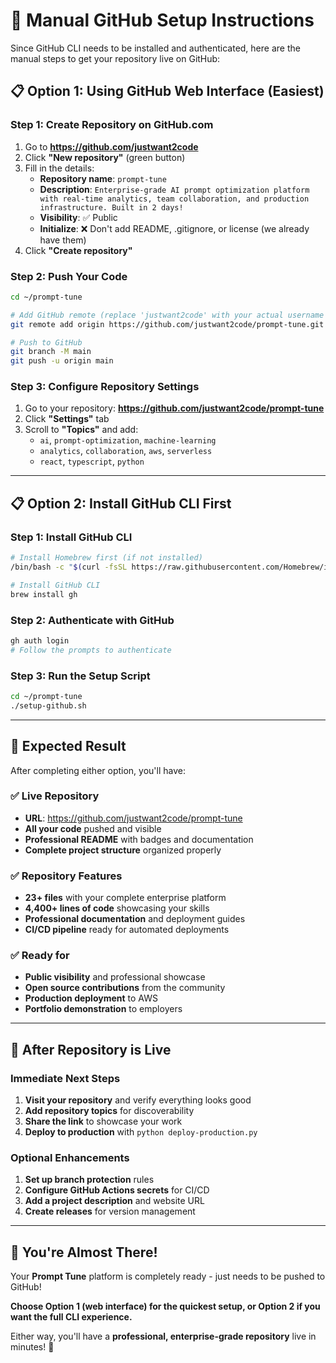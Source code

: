 # 🚀 Manual GitHub Setup Instructions

Since GitHub CLI needs to be installed and authenticated, here are the manual steps to get your repository live on GitHub:

## 📋 **Option 1: Using GitHub Web Interface (Easiest)**

### **Step 1: Create Repository on GitHub.com**
1. Go to **https://github.com/justwant2code**
2. Click **"New repository"** (green button)
3. Fill in the details:
   - **Repository name**: `prompt-tune`
   - **Description**: `Enterprise-grade AI prompt optimization platform with real-time analytics, team collaboration, and production infrastructure. Built in 2 days!`
   - **Visibility**: ✅ Public
   - **Initialize**: ❌ Don't add README, .gitignore, or license (we already have them)
4. Click **"Create repository"**

### **Step 2: Push Your Code**
```bash
cd ~/prompt-tune

# Add GitHub remote (replace 'justwant2code' with your actual username if different)
git remote add origin https://github.com/justwant2code/prompt-tune.git

# Push to GitHub
git branch -M main
git push -u origin main
```

### **Step 3: Configure Repository Settings**
1. Go to your repository: **https://github.com/justwant2code/prompt-tune**
2. Click **"Settings"** tab
3. Scroll to **"Topics"** and add:
   - `ai`, `prompt-optimization`, `machine-learning`
   - `analytics`, `collaboration`, `aws`, `serverless`
   - `react`, `typescript`, `python`

---

## 📋 **Option 2: Install GitHub CLI First**

### **Step 1: Install GitHub CLI**
```bash
# Install Homebrew first (if not installed)
/bin/bash -c "$(curl -fsSL https://raw.githubusercontent.com/Homebrew/install/HEAD/install.sh)"

# Install GitHub CLI
brew install gh
```

### **Step 2: Authenticate with GitHub**
```bash
gh auth login
# Follow the prompts to authenticate
```

### **Step 3: Run the Setup Script**
```bash
cd ~/prompt-tune
./setup-github.sh
```

---

## 🎯 **Expected Result**

After completing either option, you'll have:

### **✅ Live Repository**
- **URL**: https://github.com/justwant2code/prompt-tune
- **All your code** pushed and visible
- **Professional README** with badges and documentation
- **Complete project structure** organized properly

### **✅ Repository Features**
- **23+ files** with your complete enterprise platform
- **4,400+ lines of code** showcasing your skills
- **Professional documentation** and deployment guides
- **CI/CD pipeline** ready for automated deployments

### **✅ Ready for**
- **Public visibility** and professional showcase
- **Open source contributions** from the community
- **Production deployment** to AWS
- **Portfolio demonstration** to employers

---

## 🚀 **After Repository is Live**

### **Immediate Next Steps**
1. **Visit your repository** and verify everything looks good
2. **Add repository topics** for discoverability
3. **Share the link** to showcase your work
4. **Deploy to production** with `python deploy-production.py`

### **Optional Enhancements**
1. **Set up branch protection** rules
2. **Configure GitHub Actions secrets** for CI/CD
3. **Add a project description** and website URL
4. **Create releases** for version management

---

## 🎊 **You're Almost There!**

Your **Prompt Tune** platform is completely ready - just needs to be pushed to GitHub!

**Choose Option 1 (web interface) for the quickest setup, or Option 2 if you want the full CLI experience.**

Either way, you'll have a **professional, enterprise-grade repository** live in minutes! 🚀
